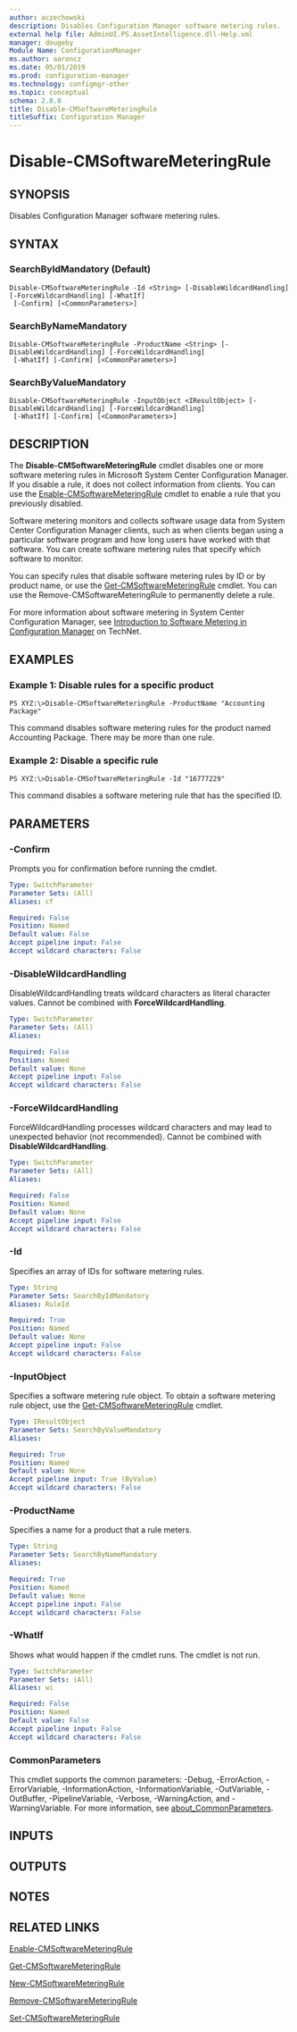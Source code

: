```yaml
---
author: aczechowski
description: Disables Configuration Manager software metering rules.
external help file: AdminUI.PS.AssetIntelligence.dll-Help.xml
manager: dougeby
Module Name: ConfigurationManager
ms.author: aaroncz
ms.date: 05/01/2019
ms.prod: configuration-manager
ms.technology: configmgr-other
ms.topic: conceptual
schema: 2.0.0
title: Disable-CMSoftwareMeteringRule
titleSuffix: Configuration Manager
---
```


# Disable-CMSoftwareMeteringRule

## SYNOPSIS
Disables Configuration Manager software metering rules.

## SYNTAX

### SearchByIdMandatory (Default)
```
Disable-CMSoftwareMeteringRule -Id <String> [-DisableWildcardHandling] [-ForceWildcardHandling] [-WhatIf]
 [-Confirm] [<CommonParameters>]
```

### SearchByNameMandatory
```
Disable-CMSoftwareMeteringRule -ProductName <String> [-DisableWildcardHandling] [-ForceWildcardHandling]
 [-WhatIf] [-Confirm] [<CommonParameters>]
```

### SearchByValueMandatory
```
Disable-CMSoftwareMeteringRule -InputObject <IResultObject> [-DisableWildcardHandling] [-ForceWildcardHandling]
 [-WhatIf] [-Confirm] [<CommonParameters>]
```

## DESCRIPTION
The **Disable-CMSoftwareMeteringRule** cmdlet disables one or more software metering rules in Microsoft System Center Configuration Manager.
If you disable a rule, it does not collect information from clients.
You can use the [Enable-CMSoftwareMeteringRule](Enable-CMSoftwareMeteringRule.md) cmdlet to enable a rule that you previously disabled.

Software metering monitors and collects software usage data from System Center Configuration Manager clients, such as when clients began using a particular software program and how long users have worked with that software.
You can create software metering rules that specify which software to monitor.

You can specify rules that disable software metering rules by ID or by product name, or use the [Get-CMSoftwareMeteringRule](Get-CMSoftwareMeteringRule.md) cmdlet.
You can use the Remove-CMSoftwareMeteringRule to permanently delete a rule.

For more information about software metering in System Center Configuration Manager, see [Introduction to Software Metering in Configuration Manager](http://go.microsoft.com/fwlink/?LinkId=268432) on TechNet.

## EXAMPLES

### Example 1: Disable rules for a specific product
```
PS XYZ:\>Disable-CMSoftwareMeteringRule -ProductName "Accounting Package"
```

This command disables software metering rules for the product named Accounting Package.
There may be more than one rule.

### Example 2: Disable a specific rule
```
PS XYZ:\>Disable-CMSoftwareMeteringRule -Id "16777229"
```

This command disables a software metering rule that has the specified ID.

## PARAMETERS

### -Confirm
Prompts you for confirmation before running the cmdlet.

```yaml
Type: SwitchParameter
Parameter Sets: (All)
Aliases: cf

Required: False
Position: Named
Default value: False
Accept pipeline input: False
Accept wildcard characters: False
```

### -DisableWildcardHandling
DisableWildcardHandling treats wildcard characters as literal character values. Cannot be combined with **ForceWildcardHandling**.

```yaml
Type: SwitchParameter
Parameter Sets: (All)
Aliases:

Required: False
Position: Named
Default value: None
Accept pipeline input: False
Accept wildcard characters: False
```

### -ForceWildcardHandling
ForceWildcardHandling processes wildcard characters and may lead to unexpected behavior (not recommended). Cannot be combined with **DisableWildcardHandling**.

```yaml
Type: SwitchParameter
Parameter Sets: (All)
Aliases:

Required: False
Position: Named
Default value: None
Accept pipeline input: False
Accept wildcard characters: False
```

### -Id
Specifies an array of IDs for software metering rules.

```yaml
Type: String
Parameter Sets: SearchByIdMandatory
Aliases: RuleId

Required: True
Position: Named
Default value: None
Accept pipeline input: False
Accept wildcard characters: False
```

### -InputObject
Specifies a software metering rule object.
To obtain a software metering rule object, use the [Get-CMSoftwareMeteringRule](Get-CMSoftwareMeteringRule.md) cmdlet.

```yaml
Type: IResultObject
Parameter Sets: SearchByValueMandatory
Aliases:

Required: True
Position: Named
Default value: None
Accept pipeline input: True (ByValue)
Accept wildcard characters: False
```

### -ProductName
Specifies a name for a product that a rule meters.

```yaml
Type: String
Parameter Sets: SearchByNameMandatory
Aliases:

Required: True
Position: Named
Default value: None
Accept pipeline input: False
Accept wildcard characters: False
```

### -WhatIf
Shows what would happen if the cmdlet runs.
The cmdlet is not run.

```yaml
Type: SwitchParameter
Parameter Sets: (All)
Aliases: wi

Required: False
Position: Named
Default value: False
Accept pipeline input: False
Accept wildcard characters: False
```

### CommonParameters
This cmdlet supports the common parameters: -Debug, -ErrorAction, -ErrorVariable, -InformationAction, -InformationVariable, -OutVariable, -OutBuffer, -PipelineVariable, -Verbose, -WarningAction, and -WarningVariable. For more information, see [about_CommonParameters](http://go.microsoft.com/fwlink/?LinkID=113216).

## INPUTS

## OUTPUTS

## NOTES

## RELATED LINKS

[Enable-CMSoftwareMeteringRule](Enable-CMSoftwareMeteringRule.md)

[Get-CMSoftwareMeteringRule](Get-CMSoftwareMeteringRule.md)

[New-CMSoftwareMeteringRule](New-CMSoftwareMeteringRule.md)

[Remove-CMSoftwareMeteringRule](Remove-CMSoftwareMeteringRule.md)

[Set-CMSoftwareMeteringRule](Set-CMSoftwareMeteringRule.md)


